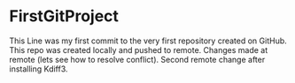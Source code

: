 # FirstGitProject
This Line was my first commit to the very first repository created on GitHub. This repo was created locally and pushed to remote.
Changes made at remote (lets see how to resolve conflict).
Second remote change after installing Kdiff3.
